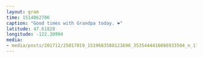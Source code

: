 ```yaml
---
layout: gram
time: 1514062706
caption: "Good times with Grandpa today. ❤️"
latitude: 47.61828
longitude: -122.30994
media:
- media/posts/201712/25017019_1519683588121696_3535444416086933504_n_17901708685097856.jpg
---
```

